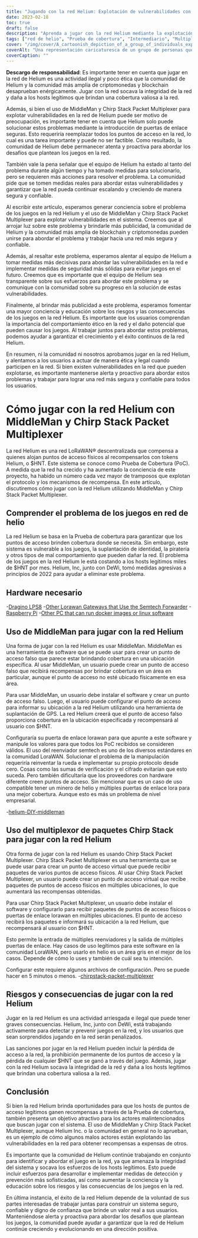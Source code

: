 ```yaml
---
title: "Jugando con la red Helium: Explotación de vulnerabilidades con MiddleMan y Chirp Stack Packet Multiplexer"
date: 2023-02-18
toc: true
draft: false
description: "Aprenda a jugar con la red Helium mediante la explotación de vulnerabilidades con MiddleMan y Chirp Stack Packet Multiplexer, así como los riesgos y las consecuencias de hacerlo."
tags: ["red de helio", "Prueba de cobertura", "Intermediario", "Multiplexor de paquetes Chirp Stack", "juego de azar", "explotando vulnerabilidades", "Red LoRaWAN", "criptomoneda", "cadena de bloques", "red descentralizada", "Puntos calientes", "suplantación de identidad", "infiel", "actividad ilegal", "sanciones", "integridad de la red", "recompensas", "actores maliciosos", "Seguridad de la red", "anfitriones legítimos"]
cover: "/img/cover/A_cartoonish_depiction_of_a_group_of_individuals_exploiting.png"
coverAlt: "Una representación caricaturesca de un grupo de personas que explotan un globo de helio con una imagen de una puerta de enlace LoRaWAN y MiddleMan o Chirp Stack Packet Multiplexer en el fondo."
coverCaption: ""
---
```


**Descargo de responsabilidad**:
Es importante tener en cuenta que jugar en la red de Helium es una actividad ilegal y poco ética que la comunidad de Helium y la comunidad más amplia de criptomonedas y blockchain desaprueban enérgicamente. Jugar con la red socava la integridad de la red y daña a los hosts legítimos que brindan una cobertura valiosa a la red.

Además, si bien el uso de MiddleMan y Chirp Stack Packet Multiplexer para explotar vulnerabilidades en la red de Helium puede ser motivo de preocupación, es importante tener en cuenta que Helium solo puede solucionar estos problemas mediante la introducción de puertas de enlace seguras. Esto requeriría reemplazar todos los puntos de acceso en la red, lo cual es una tarea importante y puede no ser factible. Como resultado, la comunidad de Helium debe permanecer atenta y proactiva para abordar los desafíos que plantean los juegos en la red.

También vale la pena señalar que el equipo de Helium ha estado al tanto del problema durante algún tiempo y ha tomado medidas para solucionarlo, pero se requieren más acciones para resolver el problema. La comunidad pide que se tomen medidas reales para abordar estas vulnerabilidades y garantizar que la red pueda continuar escalando y creciendo de manera segura y confiable.

Al escribir este artículo, esperamos generar conciencia sobre el problema de los juegos en la red Helium y el uso de MiddleMan y Chirp Stack Packet Multiplexer para explotar vulnerabilidades en el sistema. Creemos que al arrojar luz sobre este problema y brindarle más publicidad, la comunidad de Helium y la comunidad más amplia de blockchain y criptomonedas pueden unirse para abordar el problema y trabajar hacia una red más segura y confiable.

Además, al resaltar este problema, esperamos alentar al equipo de Helium a tomar medidas más decisivas para abordar las vulnerabilidades en la red e implementar medidas de seguridad más sólidas para evitar juegos en el futuro. Creemos que es importante que el equipo de Helium sea transparente sobre sus esfuerzos para abordar este problema y se comunique con la comunidad sobre su progreso en la solución de estas vulnerabilidades.

Finalmente, al brindar más publicidad a este problema, esperamos fomentar una mayor conciencia y educación sobre los riesgos y las consecuencias de los juegos en la red Helium. Es importante que los usuarios comprendan la importancia del comportamiento ético en la red y el daño potencial que pueden causar los juegos. Al trabajar juntos para abordar estos problemas, podemos ayudar a garantizar el crecimiento y el éxito continuos de la red Helium.

En resumen, ni la comunidad ni nosotros aprobamos jugar en la red Helium, y alentamos a los usuarios a actuar de manera ética y legal cuando participen en la red. Si bien existen vulnerabilidades en la red que pueden explotarse, es importante mantenerse alerta y proactivo para abordar estos problemas y trabajar para lograr una red más segura y confiable para todos los usuarios.

# Cómo jugar con la red Helium con MiddleMan y Chirp Stack Packet Multiplexer
La red Helium es una red LoRaWAN® descentralizada que compensa a quienes alojan puntos de acceso físicos al recompensarlos con tokens Helium, o $HNT. Este sistema se conoce como Prueba de Cobertura (PoC). A medida que la red ha crecido y ha aumentado la conciencia de este proyecto, ha habido un número cada vez mayor de tramposos que explotan el protocolo y los mecanismos de recompensa. En este artículo, discutiremos cómo jugar con la red Helium utilizando MiddleMan y Chirp Stack Packet Multiplexer.

## Comprender el problema de los juegos en red de helio
La red Helium se basa en la Prueba de cobertura para garantizar que los puntos de acceso brinden cobertura donde se necesita. Sin embargo, este sistema es vulnerable a los juegos, la suplantación de identidad, la piratería y otros tipos de mal comportamiento que pueden dañar la red. El problema de los juegos en la red Helium le está costando a los hosts legítimos miles de $HNT por mes. Helium, Inc, junto con DeWi, tomó medidas agresivas a principios de 2022 para ayudar a eliminar este problema.

## Hardware necesario
-[Dragino LPS8](https://www.ebay.com/sch/i.html?_nkw=dragino+lps8)
-[Other Lorawan Gateways that Use the Semtech Forwarder](https://amzn.to/41bcskb)
-[Raspberry Pi](https://amzn.to/3KjFCYp)
-[Other PC that can run docker images or linux software](https://amzn.to/3YkFhcj)

## Uso de MiddleMan para jugar con la red Helium
Una forma de jugar con la red Helium es usar MiddleMan. MiddleMan es una herramienta de software que se puede usar para crear un punto de acceso falso que parece estar brindando cobertura en una ubicación específica. Al usar MiddleMan, un usuario puede crear un punto de acceso falso que recibirá recompensas por brindar cobertura en un área en particular, aunque el punto de acceso no esté ubicado físicamente en esa área.

Para usar MiddleMan, un usuario debe instalar el software y crear un punto de acceso falso. Luego, el usuario puede configurar el punto de acceso para informar su ubicación a la red Helium utilizando una herramienta de suplantación de GPS. La red Helium creerá que el punto de acceso falso proporciona cobertura en la ubicación especificada y recompensará al usuario con $HNT.

Configuraría su puerta de enlace lorawan para que apunte a este software y manipule los valores para que todos los PoC recibidos se consideren válidos. El uso del reenviador semtech es uno de los diversos estándares en la comunidad LoraWAN. Solucionar el problema de la manipulación requeriría reinventar la rueda e implementar su propio protocolo desde cero. Cosas como las sumas de verificación y el cifrado evitarían que esto suceda. Pero también dificultaría que los proveedores con hardware diferente creen puntos de acceso. Sin mencionar que es un caso de uso compatible tener un minero de helio y múltiples puertas de enlace lora para una mejor cobertura. Aunque esto es más un problema de nivel empresarial.

 -[helium-DIY-middleman](https://github.com/curiousfokker/helium-DIY-middleman)

## Uso del multiplexor de paquetes Chirp Stack para jugar con la red Helium
Otra forma de jugar con la red Helium es usando Chirp Stack Packet Multiplexer. Chirp Stack Packet Multiplexer es una herramienta que se puede usar para crear un punto de acceso virtual que puede recibir paquetes de varios puntos de acceso físicos. Al usar Chirp Stack Packet Multiplexer, un usuario puede crear un punto de acceso virtual que recibe paquetes de puntos de acceso físicos en múltiples ubicaciones, lo que aumentará las recompensas obtenidas.

Para usar Chirp Stack Packet Multiplexer, un usuario debe instalar el software y configurarlo para recibir paquetes de puntos de acceso físicos o puertas de enlace lorawan en múltiples ubicaciones. El punto de acceso recibirá los paquetes e informará su ubicación a la red Helium, que recompensará al usuario con $HNT.

Esto permite la entrada de múltiples reenviadores y la salida de múltiples puertas de enlace. Hay casos de uso legítimos para este software en la comunidad LoraWAN, pero usarlo en helio es un área gris en el mejor de los casos. Depende de cómo lo uses y también de cuál sea tu intención.

Configurar este requiere algunos archivos de configuración. Pero se puede hacer en 5 minutos o menos.
-[chirpstack-packet-multiplexer](https://github.com/brocaar/chirpstack-packet-multiplexer)


## Riesgos y consecuencias de jugar con la red Helium
Jugar en la red Helium es una actividad arriesgada e ilegal que puede tener graves consecuencias. Helium, Inc, junto con DeWi, está trabajando activamente para detectar y prevenir juegos en la red, y los usuarios que sean sorprendidos jugando en la red serán penalizados.

Las sanciones por jugar en la red Helium pueden incluir la pérdida de acceso a la red, la prohibición permanente de los puntos de acceso y la pérdida de cualquier $HNT que se ganó a través del juego. Además, jugar con la red Helium socava la integridad de la red y daña a los hosts legítimos que brindan una cobertura valiosa a la red.

## Conclusión
Si bien la red Helium brinda oportunidades para que los hosts de puntos de acceso legítimos ganen recompensas a través de la Prueba de cobertura, también presenta un objetivo atractivo para los actores malintencionados que buscan jugar con el sistema. El uso de MiddleMan y Chirp Stack Packet Multiplexer, aunque Helium Inc. o la comunidad en general no lo aprueban, es un ejemplo de cómo algunos malos actores están explotando las vulnerabilidades en la red para obtener recompensas a expensas de otros.

Es importante que la comunidad de Helium continúe trabajando en conjunto para identificar y abordar el juego en la red, ya que amenaza la integridad del sistema y socava los esfuerzos de los hosts legítimos. Esto puede incluir esfuerzos para desarrollar e implementar medidas de detección y prevención más sofisticadas, así como aumentar la conciencia y la educación sobre los riesgos y las consecuencias de los juegos en la red.

En última instancia, el éxito de la red Helium depende de la voluntad de sus partes interesadas de trabajar juntas para construir un sistema seguro, confiable y digno de confianza que brinde un valor real a sus usuarios. Manteniéndose alerta y proactiva para abordar los desafíos que plantean los juegos, la comunidad puede ayudar a garantizar que la red de Helium continúe creciendo y evolucionando en una dirección positiva.